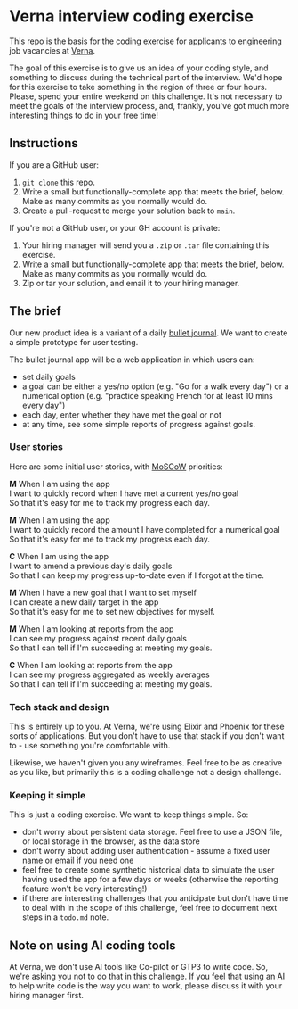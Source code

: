 # Verna interview coding exercise

This repo is the basis for the coding exercise for applicants to engineering
job vacancies at [Verna](https://verna.earth).

The goal of this exercise is to give us an idea of your coding style, and
something to discuss during the technical part of the interview. We'd hope
for this exercise to take something in the region of three or four hours. Please,
spend your entire weekend on this challenge. It's not necessary to meet the
goals of the interview process, and, frankly, you've got much more interesting
things to do in your free time!

## Instructions

If you are a GitHub user:

1. `git clone` this repo.
2. Write a small but functionally-complete app that meets the brief, below.
   Make as many commits as you normally would do.
3. Create a pull-request to merge your solution back to `main`.

If you're not a GitHub user, or your GH account is private:

1. Your hiring manager will send you a `.zip` or `.tar` file containing
   this exercise.
2. Write a small but functionally-complete app that meets the brief, below.
   Make as many commits as you normally would do.
3. Zip or tar your solution, and email it to your hiring manager.

## The brief

Our new product idea is a variant of a daily
[bullet journal](https://en.wikipedia.org/wiki/Bullet_journal).
We want to create a simple prototype for user testing.

The bullet journal app will be a web application in which users can:

- set daily goals
- a goal can be either a yes/no option (e.g. "Go for a walk every day")
  or a numerical option (e.g. "practice speaking French for at least
  10 mins every day")
- each day, enter whether they have met the goal or not
- at any time, see some simple reports of progress against goals.

### User stories

Here are some initial user stories, with
[MoSCoW](https://en.wikipedia.org/wiki/MoSCoW_method) priorities:

**M** When I am using the app<br />
I want to quickly record when I have met a current yes/no goal<br />
So that it's easy for me to track my progress each day.

**M** When I am using the app<br />
I want to quickly record the amount I have completed for a numerical goal<br />
So that it's easy for me to track my progress each day.

**C** When I am using the app<br />
I want to amend a previous day's daily goals<br />
So that I can keep my progress up-to-date even if I forgot at the time.

**M** When I have a new goal that I want to set myself<br />
I can create a new daily target in the app<br />
So that it's easy for me to set new objectives for myself.

**M** When I am looking at reports from the app<br />
I can see my progress against recent daily goals<br />
So that I can tell if I'm succeeding at meeting my goals.

**C** When I am looking at reports from the app<br />
I can see my progress aggregated as weekly averages<br />
So that I can tell if I'm succeeding at meeting my goals.

### Tech stack and design

This is entirely up to you. At Verna, we're using Elixir and Phoenix
for these sorts of applications. But you don't have to use that stack
if you don't want to - use something you're comfortable with.

Likewise, we haven't given you any wireframes. Feel free to be as
creative as you like, but primarily this is a coding challenge not a
design challenge.

### Keeping it simple

This is just a coding exercise. We want to keep things simple. So:

- don't worry about persistent data storage. Feel free to use a JSON file, or
  local storage in the browser, as the data store
- don't worry about adding user authentication - assume a fixed user name or
  email if you need one
- feel free to create some synthetic historical data to simulate the user having
  used the app for a few days or weeks (otherwise the reporting feature won't be
  very interesting!)
- if there are interesting challenges that you anticipate but don't have time to
  deal with in the scope of this challenge, feel free to document next steps in
  a `todo.md` note.

## Note on using AI coding tools

At Verna, we don't use AI tools like Co-pilot or GTP3 to write code. So, we're
asking you not to do that in this challenge. If you feel that using an AI to
help write code is the way you want to work, please discuss it with your hiring
manager first.
